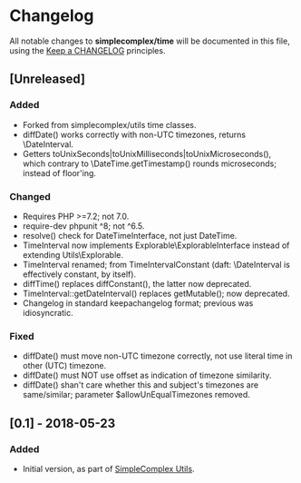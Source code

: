 # Changelog

All notable changes to **simplecomplex/time** will be documented in this file,
using the [Keep a CHANGELOG](https://keepachangelog.com/) principles.


## [Unreleased]

### Added
* Forked from simplecomplex/utils time classes.
* diffDate() works correctly with non-UTC timezones, returns \DateInterval.
* Getters toUnixSeconds|toUnixMilliseconds|toUnixMicroseconds(), which contrary
to \DateTime.getTimestamp() rounds microseconds; instead of floor'ing.

### Changed
* Requires PHP >=7.2; not 7.0.
* require-dev phpunit ^8; not ^6.5.
* resolve() check for DateTimeInterface, not just DateTime.
* TimeInterval now implements Explorable\ExplorableInterface instead of
extending Utils\Explorable.
* TimeInterval renamed; from TimeIntervalConstant (daft: \DateInterval is
effectively constant, by itself).
* diffTime() replaces diffConstant(), the latter now deprecated.
* TimeInterval::getDateInterval() replaces getMutable(); now deprecated.
* Changelog in standard keepachangelog format; previous was idiosyncratic.

### Fixed
* diffDate() must move non-UTC timezone correctly, not use literal time in other
(UTC) timezone.
* diffDate() must NOT use offset as indication of timezone similarity.
* diffDate() shan't care whether this and subject's timezones are same/similar;
parameter $allowUnEqualTimezones removed.


## [0.1] - 2018-05-23

### Added
* Initial version, as part of [SimpleComplex Utils](https://github.com/simplecomplex/php-utils).
